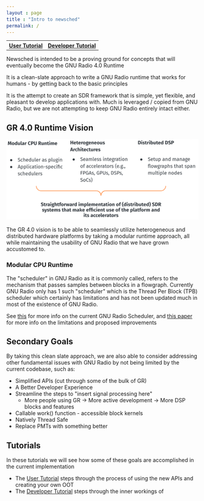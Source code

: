 ```yaml
---
layout : page  
title : "Intro to newsched"
permalink: /
---
```


<table><tr>
<th><b><a href="user_tutorial/01_Intro">User Tutorial</a></b></th>
<th><b><a href="dev_tutorial/01_Intro">Developer Tutorial</a></b></th>
</tr></table>

Newsched is intended to be a proving ground for concepts that will eventually
become the GNU Radio 4.0 Runtime

It is a clean-slate approach to write a GNU Radio runtime that works for humans -
by getting back to the basic principles

It is the attempt to create an SDR framework that is simple, yet flexible, and pleasant to develop applications with.  Much is leveraged / copied from GNU Radio, but we are not attempting to keep GNU Radio entirely intact either.


## GR 4.0 Runtime Vision

<!-- ![Vision](images/vision.png) -->
<img src="./images/vision.png" alt="Vision" width="600"/>

The GR 4.0 vision is to be able to seamlessly utilize heterogeneous and distributed
hardware platforms by taking a modular runtime approach, all while maintaining the 
usability of GNU Radio that we have grown accustomed to.

### Modular CPU Runtime
The "scheduler" in GNU Radio as it is commonly called, refers to the mechanism that passes
samples between blocks in a flowgraph.  Currently GNU Radio only has 1 such "scheduler" which is
the Thread Per Block (TPB) scheduler which certainly has limitations and has not been updated much 
in most of the existence of GNU Radio.  

See [this](http://www.trondeau.com/blog/2013/9/15/explaining-the-gnu-radio-scheduler.html) for more info on the current GNU Radio Scheduler, and [this paper](https://www.bastibl.net/bib/bloessl2019benchmarking/) for more info on the limitations and proposed improvements

## Secondary Goals

By taking this clean slate approach, we are also able to consider addressing other fundamental
issues with GNU Radio by not being limited by the current codebase, such as:

- Simplified APIs (cut through some of the bulk of GR)
- A Better Developer Experience
- Streamline the steps to "insert signal processing here"
    - More people using GR → More active development → More DSP blocks and features
- Callable work() function - accessible block kernels
- Natively Thread Safe
- Replace PMTs with something better

## Tutorials

In these tutorials we will see how some of these goals are accomplished in the current implementation

- The [User Tutorial](user_tutorial/01_Intro) steps through the process of using the new APIs and creating your own OOT
- The [Developer Tutorial](dev_tutorial/01_Intro) steps through the inner workings of 